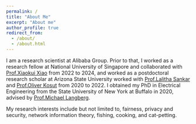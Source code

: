 ```yaml
---
permalink: /
title: "About Me"
excerpt: "About me"
author_profile: true
redirect_from: 
  - /about/
  - /about.html
---
```


I am a research scientist at Alibaba Group. Prior to that, I 
 worked as a research fellow at National University of 
Singapore and collaborated with 
[Prof.Xiaokui Xiao](https://www.comp.nus.edu.sg/~xiaoxk/) 
from 2022 to 2024, and worked  as a postdoctoral research 
scholar at Arizona State University worked with 
[Prof.Lalitha Sankar](https://sankar.engineering.asu.edu/) and 
[Prof.Oliver Kosut](https://sites.google.com/site/okosut/) 
from 2020 to 2022. 
I obtained my PhD in Electrical Engineering from the State University of New York at Buffalo in 2020, advised by 
[Prof.Michael Langberg](https://www.acsu.buffalo.edu/~mikel/).

My research interests include but not limited to, fairness, privacy and security, network information theory, fishing, cooking, and cat-petting.
